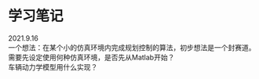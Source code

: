 # 学习笔记
2021.9.16  
一个想法：在某个小的仿真环境内完成规划控制的算法，初步想法是一个封赛道。  
需要先设定使用何种仿真环境，是否先从Matlab开始？  
车辆动力学模型用什么实现？
